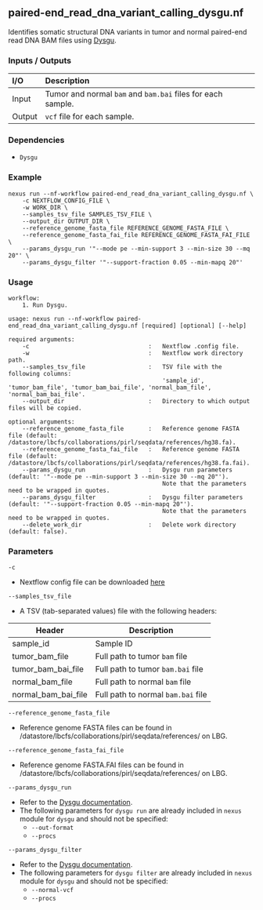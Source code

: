 ## paired-end_read_dna_variant_calling_dysgu.nf

Identifies somatic structural DNA variants in tumor and normal paired-end read DNA BAM files using [Dysgu](https://github.com/kcleal/dysgu).

### Inputs / Outputs

| I/O    | Description                                                   |
|:-------|:--------------------------------------------------------------|
| Input  | Tumor and normal `bam` and `bam.bai` files for each sample.   | 
| Output | `vcf` file for each sample.                                   |

### Dependencies

* `Dysgu`

### Example

```
nexus run --nf-workflow paired-end_read_dna_variant_calling_dysgu.nf \
    -c NEXTFLOW_CONFIG_FILE \
    -w WORK_DIR \
    --samples_tsv_file SAMPLES_TSV_FILE \
    --output_dir OUTPUT_DIR \
    --reference_genome_fasta_file REFERENCE_GENOME_FASTA_FILE \
    --reference_genome_fasta_fai_file REFERENCE_GENOME_FASTA_FAI_FILE \
    --params_dysgu_run '"--mode pe --min-support 3 --min-size 30 --mq 20"' \
    --params_dysgu_filter '"--support-fraction 0.05 --min-mapq 20"'
```

### Usage

```
workflow:
    1. Run Dysgu.

usage: nexus run --nf-workflow paired-end_read_dna_variant_calling_dysgu.nf [required] [optional] [--help]

required arguments:
    -c                                  :   Nextflow .config file.
    -w                                  :   Nextflow work directory path.
    --samples_tsv_file                  :   TSV file with the following columns:
                                            'sample_id', 'tumor_bam_file', 'tumor_bam_bai_file', 'normal_bam_file', 'normal_bam_bai_file'.
    --output_dir                        :   Directory to which output files will be copied.

optional arguments:
    --reference_genome_fasta_file       :   Reference genome FASTA file (default: /datastore/lbcfs/collaborations/pirl/seqdata/references/hg38.fa).
    --reference_genome_fasta_fai_file   :   Reference genome FASTA file (default: /datastore/lbcfs/collaborations/pirl/seqdata/references/hg38.fa.fai).
    --params_dysgu_run                  :   Dysgu run parameters (default: '"--mode pe --min-support 3 --min-size 30 --mq 20"').
                                            Note that the parameters need to be wrapped in quotes.
    --params_dysgu_filter               :   Dysgu filter parameters (default: '"--support-fraction 0.05 --min-mapq 20"').
                                            Note that the parameters need to be wrapped in quotes.
    --delete_work_dir                   :   Delete work directory (default: false).
```

### Parameters

`-c`
* Nextflow config file can be downloaded [here](https://github.com/pirl-unc/nexus/tree/main/nextflow)

`--samples_tsv_file`
* A TSV (tab-separated values) file with the following headers:

| Header              | Description                        |
|---------------------|------------------------------------|
| sample_id           | Sample ID                          |
| tumor_bam_file      | Full path to tumor `bam` file      |
| tumor_bam_bai_file  | Full path to tumor `bam.bai` file  |
| normal_bam_file     | Full path to normal `bam` file     |
| normal_bam_bai_file | Full path to normal `bam.bai` file |

`--reference_genome_fasta_file`
* Reference genome FASTA files can be found in /datastore/lbcfs/collaborations/pirl/seqdata/references/ on LBG.

`--reference_genome_fasta_fai_file`
* Reference genome FASTA.FAI files can be found in /datastore/lbcfs/collaborations/pirl/seqdata/references/ on LBG.

`--params_dysgu_run`
* Refer to the [Dysgu documentation](https://github.com/kcleal/dysgu).
* The following parameters for `dysgu run` are already included in `nexus` module for `dysgu` and should not be specified:
  * `--out-format`
  * `--procs`

`--params_dysgu_filter`
* Refer to the [Dysgu documentation](https://github.com/kcleal/dysgu).
* The following parameters for `dysgu filter` are already included in `nexus` module for `dysgu` and should not be specified:
  * `--normal-vcf`
  * `--procs`
